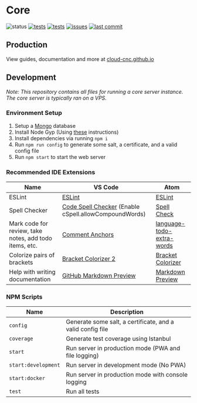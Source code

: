 # Core
![status](https://img.shields.io/badge/status-under%20development-yellow)
[![tests](https://img.shields.io/github/workflow/status/Cloud-CNC/core/Tests?label=tests)](https://github.com/Cloud-CNC/core/actions)
[![tests](https://img.shields.io/github/workflow/status/Cloud-CNC/core/Docker?label=docker)](https://github.com/Cloud-CNC/core/actions)
[![issues](https://img.shields.io/github/issues/Cloud-CNC/core)](https://github.com/Cloud-CNC/core/issues)
[![last commit](https://img.shields.io/github/last-commit/Cloud-CNC/core)](https://github.com/Cloud-CNC/core/commits/master)

## Production

View guides, documentation and more at [cloud-cnc.github.io](https://cloud-cnc.github.io)

## Development

*Note: This repository contains all files for running a core server instance. The core server is typically ran on a VPS.*

### Environment Setup
1. Setup a [Mongo](https://www.mongodb.com) database
2. Install Node Gyp (Using [these](https://github.com/nodejs/node-gyp#installation) instructions)
3. Install dependencies via running `npm i`
4. Run `npm run config` to generate some salt, a certificate, and a valid config file
7. Run `npm start` to start the web server

### Recommended IDE Extensions
Name | VS Code | Atom
--- | --- | ---
ESLint | [ESLint](https://marketplace.visualstudio.com/items?itemName=dbaeumer.vscode-eslint) | [ESLint](https://atom.io/packages/eslint)
Spell Checker | [Code Spell Checker](https://marketplace.visualstudio.com/items?itemName=streetsidesoftware.code-spell-checker) (Enable cSpell.allowCompoundWords) | [Spell Check](https://atom.io/packages/spell-check)
Mark code for review, take notes, add todo items, etc. | [Comment Anchors](https://marketplace.visualstudio.com/items?itemName=ExodiusStudios.comment-anchors) | [language-todo-extra-words](https://atom.io/packages/language-todo-extra-words)
Colorize pairs of brackets | [Bracket Colorizer 2](https://marketplace.visualstudio.com/items?itemName=CoenraadS.bracket-pair-colorizer-2) | [Bracket Colorizer](https://atom.io/packages/bracket-colorizer)
Help with writing documentation | [GitHub Markdown Preview](https://marketplace.visualstudio.com/items?itemName=bierner.github-markdown-preview) | [Markdown Preview](https://atom.io/packages/markdown-preview)

### NPM Scripts
Name | Description
--- | ---
`config` | Generate some salt, a certificate, and a valid config file
`coverage` | Generate test coverage using Istanbul
`start` | Run server in production mode (PWA and file logging)
`start:development` | Run server in development mode (No PWA)
`start:docker` | Run server in production mode with console logging
`test` | Run all tests